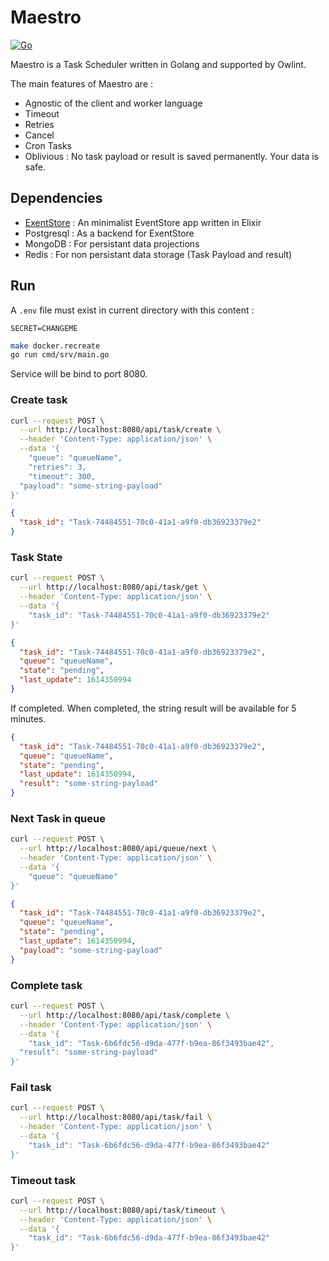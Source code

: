 # Maestro

[![Go](https://github.com/owlint/Maestro/actions/workflows/go.yml/badge.svg)](https://github.com/owlint/Maestro/actions/workflows/go.yml)

Maestro is a Task Scheduler written in Golang and supported by Owlint. 

The main features of Maestro are :

* Agnostic of the client and worker language
* Timeout
* Retries
* Cancel
* Cron Tasks
* Oblivious : No task payload or result is saved permanently. Your data is safe.

## Dependencies

* [ExentStore](https://gitlab.com/mwillema/exentstore) : An minimalist EventStore app written in Elixir
* Postgresql : As a backend for ExentStore
* MongoDB : For persistant data projections
* Redis : For non persistant data storage (Task Payload and result)


## Run

A `.env` file must exist in current directory with this content : 
```
SECRET=CHANGEME
```

```bash
make docker.recreate
go run cmd/srv/main.go
```

Service will be bind to port 8080.

### Create task

```bash
curl --request POST \
  --url http://localhost:8080/api/task/create \
  --header 'Content-Type: application/json' \
  --data '{
	"queue": "queueName",
	"retries": 3,
	"timeout": 300,
  "payload": "some-string-payload"
}'
```

```json
{
  "task_id": "Task-74484551-70c0-41a1-a9f0-db36923379e2"
}
```

### Task State

```bash
curl --request POST \
  --url http://localhost:8080/api/task/get \
  --header 'Content-Type: application/json' \
  --data '{
	"task_id": "Task-74484551-70c0-41a1-a9f0-db36923379e2"
}'
```

```json
{
  "task_id": "Task-74484551-70c0-41a1-a9f0-db36923379e2",
  "queue": "queueName",
  "state": "pending",
  "last_update": 1614350994
}
```

If completed. When completed, the string result will be available for 5 minutes.

```json
{
  "task_id": "Task-74484551-70c0-41a1-a9f0-db36923379e2",
  "queue": "queueName",
  "state": "pending",
  "last_update": 1614350994,
  "result": "some-string-payload"
}
```
### Next Task in queue

```bash
curl --request POST \
  --url http://localhost:8080/api/queue/next \
  --header 'Content-Type: application/json' \
  --data '{
	"queue": "queueName"
}'
```

```json
{
  "task_id": "Task-74484551-70c0-41a1-a9f0-db36923379e2",
  "queue": "queueName",
  "state": "pending",
  "last_update": 1614350994,
  "payload": "some-string-payload"
}
```
### Complete task

```bash
curl --request POST \
  --url http://localhost:8080/api/task/complete \
  --header 'Content-Type: application/json' \
  --data '{
	"task_id": "Task-6b6fdc56-d9da-477f-b9ea-86f3493bae42",
  "result": "some-string-payload"
}'
```

### Fail task

```bash
curl --request POST \
  --url http://localhost:8080/api/task/fail \
  --header 'Content-Type: application/json' \
  --data '{
	"task_id": "Task-6b6fdc56-d9da-477f-b9ea-86f3493bae42"
}'
```

### Timeout task

```bash
curl --request POST \
  --url http://localhost:8080/api/task/timeout \
  --header 'Content-Type: application/json' \
  --data '{
	"task_id": "Task-6b6fdc56-d9da-477f-b9ea-86f3493bae42"
}'
```
